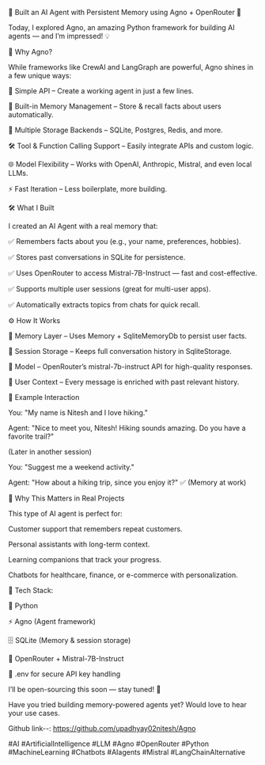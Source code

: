 🚀 Built an AI Agent with Persistent Memory using Agno + OpenRouter 🎯

Today, I explored Agno, an amazing Python framework for building AI agents — and I’m impressed! 💡



💎 Why Agno?

While frameworks like CrewAI and LangGraph are powerful, Agno shines in a few unique ways:



🚦 Simple API – Create a working agent in just a few lines.



🧠 Built-in Memory Management – Store & recall facts about users automatically.



💾 Multiple Storage Backends – SQLite, Postgres, Redis, and more.



🛠 Tool & Function Calling Support – Easily integrate APIs and custom logic.



🌐 Model Flexibility – Works with OpenAI, Anthropic, Mistral, and even local LLMs.



⚡ Fast Iteration – Less boilerplate, more building.



🛠 What I Built

I created an AI Agent with a real memory that:



✅ Remembers facts about you (e.g., your name, preferences, hobbies).



✅ Stores past conversations in SQLite for persistence.



✅ Uses OpenRouter to access Mistral-7B-Instruct — fast and cost-effective.



✅ Supports multiple user sessions (great for multi-user apps).



✅ Automatically extracts topics from chats for quick recall.



⚙️ How It Works

🔹 Memory Layer – Uses Memory + SqliteMemoryDb to persist user facts.

🔹 Session Storage – Keeps full conversation history in SqliteStorage.

🔹 Model – OpenRouter’s mistral-7b-instruct API for high-quality responses.

🔹 User Context – Every message is enriched with past relevant history.



📌 Example Interaction

You: "My name is Nitesh and I love hiking."

Agent: "Nice to meet you, Nitesh! Hiking sounds amazing. Do you have a favorite trail?"



(Later in another session)

You: "Suggest me a weekend activity."

Agent: "How about a hiking trip, since you enjoy it?" ✅ (Memory at work)



💼 Why This Matters in Real Projects

This type of AI agent is perfect for:



Customer support that remembers repeat customers.



Personal assistants with long-term context.



Learning companions that track your progress.



Chatbots for healthcare, finance, or e-commerce with personalization.



💬 Tech Stack:



🐍 Python



⚡ Agno (Agent framework)



🗄 SQLite (Memory & session storage)



🤖 OpenRouter + Mistral-7B-Instruct



🔑 .env for secure API key handling



I’ll be open-sourcing this soon — stay tuned! 🚀

Have you tried building memory-powered agents yet? Would love to hear your use cases.



Github link--: https://github.com/upadhyay02nitesh/Agno 



#AI #ArtificialIntelligence #LLM #Agno #OpenRouter #Python #MachineLearning #Chatbots #AIagents #Mistral #LangChainAlternative
